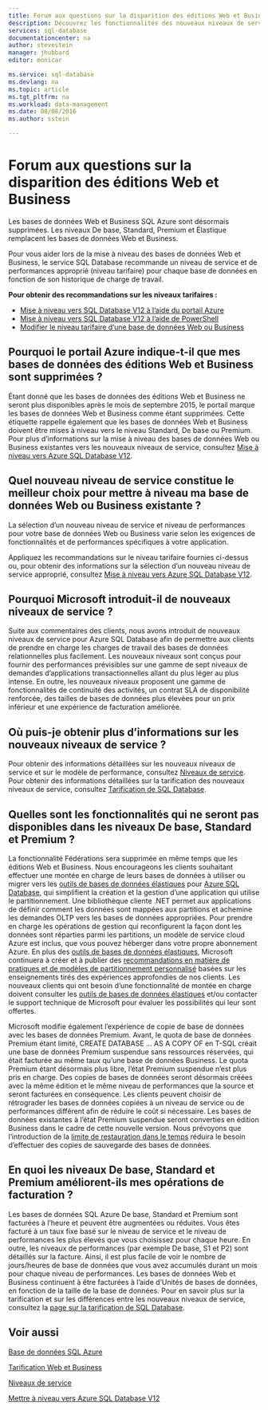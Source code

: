 ```yaml
---
title: Forum aux questions sur la disparition des éditions Web et Business des bases de données SQL Azure | Microsoft Docs
description: Découvrez les fonctionnalités des nouveaux niveaux de service qui remplacent les bases de données Azure SQL Web et Business.
services: sql-database
documentationcenter: na
author: stevestein
manager: jhubbard
editor: monicar

ms.service: sql-database
ms.devlang: na
ms.topic: article
ms.tgt_pltfrm: na
ms.workload: data-management
ms.date: 08/08/2016
ms.author: sstein

---
```

# Forum aux questions sur la disparition des éditions Web et Business
Les bases de données Web et Business SQL Azure sont désormais supprimées. Les niveaux De base, Standard, Premium et Élastique remplacent les bases de données Web et Business.

Pour vous aider lors de la mise à niveau des bases de données Web et Business, le service SQL Database recommande un niveau de service et de performances approprié (niveau tarifaire) pour chaque base de données en fonction de son historique de charge de travail.

**Pour obtenir des recommandations sur les niveaux tarifaires :**

* [Mise à niveau vers SQL Database V12 à l’aide du portail Azure](sql-database-upgrade-server-portal.md)
* [Mise à niveau vers SQL Database V12 à l’aide de PowerShell](sql-database-upgrade-server-powershell.md)
* [Modifier le niveau tarifaire d’une base de données Web ou Business](sql-database-service-tier-advisor.md)

## Pourquoi le portail Azure indique-t-il que mes bases de données des éditions Web et Business sont supprimées ?
Étant donné que les bases de données des éditions Web et Business ne seront plus disponibles après le mois de septembre 2015, le portail marque les bases de données Web et Business comme étant supprimées. Cette étiquette rappelle également que les bases de données Web et Business doivent être mises à niveau vers le niveau Standard, De base ou Premium. Pour plus d’informations sur la mise à niveau des bases de données Web ou Business existantes vers les nouveaux niveaux de service, consultez [Mise à niveau vers Azure SQL Database V12](sql-database-upgrade-server-portal.md).

## Quel nouveau niveau de service constitue le meilleur choix pour mettre à niveau ma base de données Web ou Business existante ?
La sélection d’un nouveau niveau de service et niveau de performances pour votre base de données Web ou Business varie selon les exigences de fonctionnalités et de performances spécifiques à votre application.

Appliquez les recommandations sur le niveau tarifaire fournies ci-dessus ou, pour obtenir des informations sur la sélection d’un nouveau niveau de service approprié, consultez [Mise à niveau vers Azure SQL Database V12](sql-database-upgrade-server-portal.md).

## Pourquoi Microsoft introduit-il de nouveaux niveaux de service ?
Suite aux commentaires des clients, nous avons introduit de nouveaux niveaux de service pour Azure SQL Database afin de permettre aux clients de prendre en charge les charges de travail des bases de données relationnelles plus facilement. Les nouveaux niveaux sont conçus pour fournir des performances prévisibles sur une gamme de sept niveaux de demandes d’applications transactionnelles allant du plus léger au plus intense. En outre, les nouveaux niveaux proposent une gamme de fonctionnalités de continuité des activités, un contrat SLA de disponibilité renforcée, des tailles de bases de données plus élevées pour un prix inférieur et une expérience de facturation améliorée.

## Où puis-je obtenir plus d’informations sur les nouveaux niveaux de service ?
Pour obtenir des informations détaillées sur les nouveaux niveaux de service et sur le modèle de performance, consultez [Niveaux de service](sql-database-service-tiers.md). Pour obtenir des informations détaillées sur la tarification des nouveaux niveaux de service, consultez [Tarification de SQL Database](https://azure.microsoft.com/pricing/details/sql-database/).

## Quelles sont les fonctionnalités qui ne seront pas disponibles dans les niveaux De base, Standard et Premium ?
La fonctionnalité Fédérations sera supprimée en même temps que les éditions Web et Business. Nous encourageons les clients souhaitant effectuer une montée en charge de leurs bases de données à utiliser ou migrer vers les [outils de bases de données élastiques](sql-database-elastic-scale-get-started.md) pour [Azure SQL Database](sql-database-elastic-scale-get-started.md), qui simplifient la création et la gestion d’une application qui utilise le partitionnement. Une bibliothèque cliente .NET permet aux applications de définir comment les données sont mappées aux partitions et achemine les demandes OLTP vers les bases de données appropriées. Pour prendre en charge les opérations de gestion qui reconfigurent la façon dont les données sont réparties parmi les partitions, un modèle de service cloud Azure est inclus, que vous pouvez héberger dans votre propre abonnement Azure. En plus des [outils de bases de données élastiques](sql-database-elastic-scale-get-started.md), Microsoft continuera à créer et à publier des [recommandations en matière de pratiques et de modèles de partitionnement personnalisé](https://msdn.microsoft.com/library/azure/dn764977.aspx) basées sur les enseignements tirés des expériences approfondies de nos clients. Les nouveaux clients qui ont besoin d’une fonctionnalité de montée en charge doivent consulter les [outils de bases de données élastiques](sql-database-elastic-scale-get-started.md) et/ou contacter le support technique de Microsoft pour évaluer les possibilités qui leur sont offertes.

Microsoft modifie également l’expérience de copie de base de données avec les bases de données Premium. Avant, le quota de base de données Premium étant limité, CREATE DATABASE … AS A COPY OF en T-SQL créait une base de données Premium suspendue sans ressources réservées, qui était facturée au même taux qu’une base de données Business. Le quota Premium étant désormais plus libre, l’état Premium suspendue n’est plus pris en charge. Des copies de bases de données seront désormais créées avec la même édition et le même niveau de performances que la source et seront facturées en conséquence. Les clients peuvent choisir de rétrograder les bases de données copiées à un niveau de service ou de performances différent afin de réduire le coût si nécessaire. Les bases de données existantes à l’état Premium suspendue seront converties en édition Business dans le cadre de cette nouvelle version. Nous prévoyons que l’introduction de la [limite de restauration dans le temps](sql-database-recovery-using-backups.md#point-in-time-restore) réduira le besoin d’effectuer des copies de sauvegarde des bases de données.

## En quoi les niveaux De base, Standard et Premium améliorent-ils mes opérations de facturation ?
Les bases de données SQL Azure De base, Standard et Premium sont facturées à l’heure et peuvent être augmentées ou réduites. Vous êtes facturé à un taux fixe basé sur le niveau de service et le niveau de performances les plus élevés que vous choisissez pour chaque heure. En outre, les niveaux de performances (par exemple De base, S1 et P2) sont détaillés sur la facture. Ainsi, il est plus facile de voir le nombre de jours/heures de base de données que vous avez accumulés durant un mois pour chaque niveau de performances. Les bases de données Web et Business continuent à être facturées à l’aide d’Unités de bases de données, en fonction de la taille de la base de données. Pour en savoir plus sur la tarification et sur les différences entre les nouveaux niveaux de service, consultez la [page sur la tarification de SQL Database](https://azure.microsoft.com/pricing/details/sql-database/).

## Voir aussi
[Base de données SQL Azure](https://azure.microsoft.com/documentation/services/sql-database/)

[Tarification Web et Business](https://azure.microsoft.com/pricing/details/sql-database/web-business/)

[Niveaux de service](sql-database-service-tiers.md)

[Mettre à niveau vers Azure SQL Database V12](sql-database-upgrade-server-portal.md)

<!---HONumber=AcomDC_0810_2016-->